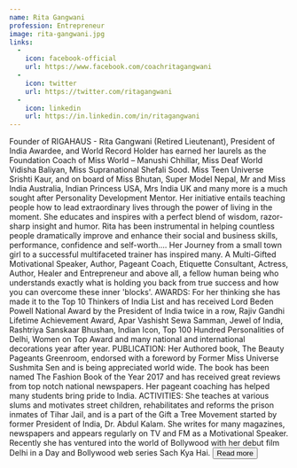```yaml
---
name: Rita Gangwani
profession: Entrepreneur
image: rita-gangwani.jpg
links:
  -
    icon: facebook-official
    url: https://www.facebook.com/coachritagangwani
  -
    icon: twitter
    url: https://twitter.com/ritagangwani
  -
    icon: linkedin
    url: https://in.linkedin.com/in/ritagangwani
---
```

Founder of RIGAHAUS - Rita Gangwani (Retired Lieutenant), President of India Awardee, and World Record Holder has earned her laurels as the Foundation Coach of Miss World – Manushi Chhillar, Miss Deaf World Vidisha Baliyan, Miss Supranational Shefali Sood. Miss Teen Universe Srishti Kaur, and on board of Miss Bhutan, Super Model Nepal, Mr and Miss India Australia, Indian Princess USA, Mrs India UK and many more is a much sought after Personality Development Mentor. Her initiative entails teaching people how to lead extraordinary lives through the power of living in the moment. She educates and inspires with a perfect blend of wisdom, razor-sharp insight and humor. Rita has been instrumental in helping countless people dramatically improve and enhance their social and business skills, performance, confidence and self-worth.<span id="dots">...</span>
<span id="more-text">
Her Journey from a small town girl to a successful multifaceted trainer has inspired many. A Multi-Gifted Motivational Speaker, Author, Pageant Coach, Etiquette Consultant, Actress, Author, Healer and Entrepreneur and above all, a fellow human being who understands exactly what is holding you back from true success and how you can overcome these inner 'blocks'.
AWARDS: 
For her thinking she has made it to the Top 10 Thinkers of India List and has received Lord Beden Powell National Award by the President of India twice in a row, Rajiv Gandhi Lifetime Achievement Award, Apar Vashisht Sewa Samman, Jewel of India, Rashtriya Sanskaar Bhushan, Indian Icon, Top 100 Hundred Personalities of Delhi, Women on Top Award and many national and international decorations year after year. 
PUBLICATION: 
Her Authored book, The Beauty Pageants Greenroom, endorsed with a foreword by Former Miss Universe Sushmita Sen and is being appreciated world wide. The book has been named The Fashion Book of the Year 2017 and has received great reviews from top notch national newspapers. Her pageant coaching has helped many students bring pride to India. 
ACTIVITIES: 
She teaches at various slums and motivates street children, rehabilitates and reforms the prison inmates of Tihar Jail, and is a part of the Gift a Tree Movement started by former President of India, Dr. Abdul Kalam. 
She writes for many magazines, newspapers and appears regularly on TV and FM as a Motivational Speaker. Recently she has ventured into the world of Bollywood with her debut film Delhi in a Day and Bollywood web series Sach Kya Hai.
</span>
<button id="read-more-btn">Read more</button>
